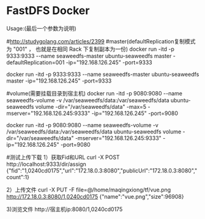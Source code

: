 # FastDFS Docker

Usage:(最后一个参数为说明)

#http://studygolang.com/articles/2399
#master(defaultReplication复制模式为 "001" ， 也就是在相同 Rack 下复制副本为一份)
docker run -itd -p 9333:9333 --name seaweedfs-master ubuntu-seaweedfs master -defaultReplication=001 -ip="192.168.126.245" -port=9333


docker run -itd -p 9333:9333 --name seaweedfs-master ubuntu-seaweedfs master -ip="192.168.126.245" -port=9333


#volume(需要挂载目录到宿主机)
docker run -itd -p 9080:9080 --name seaweedfs-volume -v /var/seaweedfs/data:/var/seaweedfs/data ubuntu-seaweedfs volume -dir="/var/seaweedfs/data" -max=5 -mserver="192.168.126.245:9333" -ip="192.168.126.245" -port=9080

docker run -itd -p 9080:9080 --name seaweedfs-volume -v /var/seaweedfs/data:/var/seaweedfs/data ubuntu-seaweedfs volume -dir="/var/seaweedfs/data" -mserver="192.168.126.245:9333" -ip="192.168.126.245" -port=9080

#测试上传下载
1）获取Fid和URL
curl -X POST http://localhost:9333/dir/assign
{"fid":"1,0240cd0175","url":"172.18.0.3:8080","publicUrl":"172.18.0.3:8080","count":1}

2）上传文件
curl -X PUT -F file=@/home/maqingxiong/tf/vue.png http://172.18.0.3:8080/1,0240cd0175
{"name":"vue.png","size":96908}

3)浏览文件
http://宿主机ip:8080/1,0240cd0175
